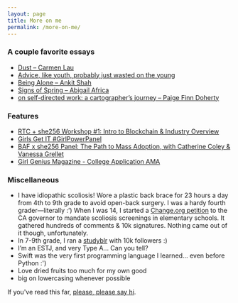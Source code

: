 ```yaml
---
layout: page
title: More on me
permalink: /more-on-me/
---
```

### A couple favorite essays

- [Dust – Carmen Lau](https://altered.substack.com/p/dust?s=r)
- [Advice, like youth, probably just wasted on the young](https://www.chicagotribune.com/columns/chi-schmich-sunscreen-column-column.html)
- [Being Alone – Ankit Shah](https://www.ankit.fyi/being-alone)
- [Signs of Spring – Abigail Africa](https://app.sparkmailapp.com/web-share/9OJcHD2jn-v0gPAjRfG_phaW3Hbz4gTEOzHm694E)
- [on self-directed work: a cartographer’s journey – Paige Finn Doherty](https://paigefinndoherty.com/2020/10/13/on-self-directed-work-a-cartographers-journey/)

### Features

- [RTC + she256 Workshop #1: Intro to Blockchain & Industry Overview](https://twitter.com/she_256/status/1364439534906171393)
- [Girls Get IT #GirlPowerPanel](https://www.instagram.com/p/CBbVHmalvQj/)
- [BAF x she256 Panel: The Path to Mass Adoption, with Catherine Coley & Vanessa Grellet](https://www.youtube.com/watch?v=f3i9kItUi-k&t=73s)
- [Girl Genius Magazine - College Application AMA](https://youtu.be/lKmgBW9mHGk)

### Miscellaneous

- I have idiopathic scoliosis! Wore a plastic back brace for 23 hours a day from 4th to 9th grade to avoid open-back surgery. I was a hardy fourth grader—literally :’) When I was 14, I started a [Change.org petition](https://www.change.org/p/state-of-california-mandate-life-saving-scoliosis-screenings-in-elementary-schools) to the CA governor to mandate scoliosis screenings in elementary schools. It gathered hundreds of comments & 10k signatures. Nothing came out of it though, unfortunately.
- In 7-9th grade, I ran a [studyblr](https://studycxlture.tumblr.com/) with 10k followers :)
- I’m an ESTJ, and very Type A... Can you tell?
- Swift was the very first programming language I learned... even before Python :')
- Love dried fruits too much for my own good
- big on lowercasing whenever possible

If you've read this far, [please, please say hi](https://twitter.com/kristiehuang).
